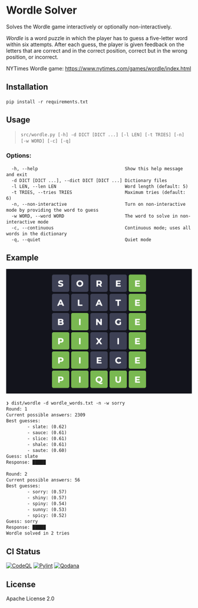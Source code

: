 # Wordle Solver

Solves the Wordle game interactively or optionally non-interactively. 

_Wordle_ is a word puzzle in which the player has to guess a five-letter word within six attempts. After each guess, 
the player is given feedback on the letters that are correct and in the correct position, correct but in the wrong 
position, or incorrect.

NYTimes Wordle game: https://www.nytimes.com/games/wordle/index.html

## Installation
`pip install -r requirements.txt`

## Usage

> `src/wordle.py [-h] -d DICT [DICT ...] [-l LEN] [-t TRIES] [-n] [-w WORD] [-c] [-q]`

### Options:
```
  -h, --help                                 Show this help message and exit
  -d DICT [DICT ...], --dict DICT [DICT ...] Dictionary files
  -l LEN, --len LEN                          Word length (default: 5)
  -t TRIES, --tries TRIES                    Maximum tries (default: 6)
  -n, --non-interactive                      Turn on non-interactive mode by providing the word to guess
  -w WORD, --word WORD                       The word to solve in non-interactive mode
  -c, --continuous                           Continuous mode; uses all words in the dictionary
  -q, --quiet                                Quiet mode
```

## Example
![Example Wordle game](./wordlegame.png)
```
❯ dist/wordle -d wordle_words.txt -n -w sorry
Round: 1
Current possible answers: 2309
Best guesses:
        - slate: (0.62)
        - sauce: (0.61)
        - slice: (0.61)
        - shale: (0.61)
        - saute: (0.60)
Guess: slate
Response: █████

Round: 2
Current possible answers: 56
Best guesses:
        - sorry: (0.57)
        - shiny: (0.57)
        - spiny: (0.54)
        - sunny: (0.53)
        - spicy: (0.52)
Guess: sorry
Response: █████
Wordle solved in 2 tries
```

## CI Status
[![CodeQL](https://github.com/arunkv/wordle/actions/workflows/codeql.yml/badge.svg)](https://github.com/arunkv/wordle/actions/workflows/codeql.yml) [![Pylint](https://github.com/arunkv/wordle/actions/workflows/pylint.yml/badge.svg)](https://github.com/arunkv/wordle/actions/workflows/pylint.yml) [![Qodana](https://github.com/arunkv/wordle/actions/workflows/qodana_code_quality.yml/badge.svg)](https://github.com/arunkv/wordle/actions/workflows/qodana_code_quality.yml)

## License

Apache License 2.0
